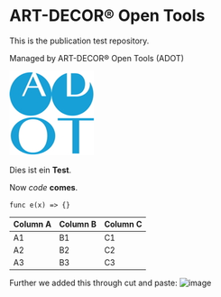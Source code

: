 # ART-DECOR® Open Tools
This is the publication test repository.

Managed by ART-DECOR® Open Tools (ADOT)

![img](img/avatar-klein.jpg)

Dies ist ein **Test**.

Now _code_ **comes**.

```
func e(x) => {}
```
Column A | Column B | Column C
---------|----------|---------
 A1 | B1 | C1
 A2 | B2 | C2
 A3 | B3 | C3
 
 Further we added this through cut and paste: 
 <img width="30" alt="image" src="https://user-images.githubusercontent.com/15804431/134190198-0b447de3-c106-4a5b-afbe-8c91647ead6b.png">
